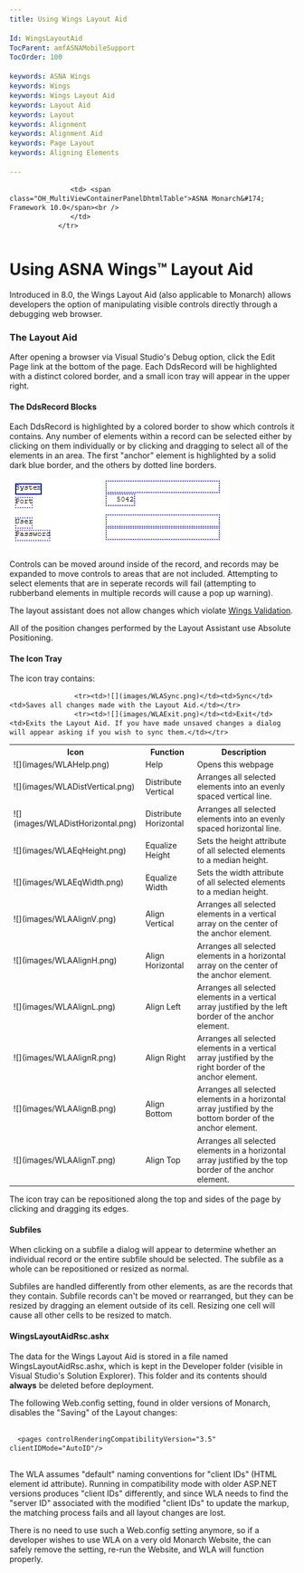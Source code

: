 ```yaml
---
title: Using Wings Layout Aid

Id: WingsLayoutAid
TocParent: amfASNAMobileSupport
TocOrder: 100

keywords: ASNA Wings
keywords: Wings
keywords: Wings Layout Aid
keywords: Layout Aid
keywords: Layout
keywords: Alignment
keywords: Alignment Aid
keywords: Page Layout
keywords: Aligning Elements	

---
```


<table>
			    <tr>

			       <td> <span class="OH_MultiViewContainerPanelDhtmlTable">ASNA Monarch&#174; Framework 10.0</span><br />
				   </td>
			    </tr>
</table>

# Using ASNA Wings&#8482; Layout Aid
Introduced in 8.0, the Wings Layout Aid (also applicable to Monarch) allows developers the option of manipulating visible controls directly through a debugging web browser. 
<!-- end of introduction -->

### The Layout Aid
After opening a browser via Visual Studio's Debug option, click the Edit Page link at the bottom of the page. Each DdsRecord will be highlighted with a distinct colored border, and a small icon tray will appear in the upper right.

#### The DdsRecord Blocks
Each DdsRecord is highlighted by a colored border to show which controls it contains. Any number of elements within a record can be selected either by clicking on them individually or by clicking and dragging to select all of the elements in an area. The first "anchor" element is highlighted by a solid dark blue border, and the others by dotted line borders.

![](images/WLAElements.png)

Controls can be moved around inside of the record, and records may be expanded to move controls to areas that are not included. Attempting to select elements that are in seperate records will fail (attempting to rubberband elements in multiple records will cause a pop up warning).

The layout assistant does not allow changes which violate [Wings Validation](awValidation.html).

All of the position changes performed by the Layout Assistant use Absolute Positioning.

#### The Icon Tray
The icon tray contains:
<table class="property table">
					<tr><th>Icon</th><th>Function</th><th>Description</th></tr>
					<tr><td>![](images/WLAHelp.png)</td><td>Help</td><td>Opens this webpage</td></tr>
					<tr><td>![](images/WLADistVertical.png)</td><td>Distribute Vertical</td><td>Arranges all selected elements into an evenly spaced vertical line.</td></tr>
					<tr><td>![](images/WLADistHorizontal.png)</td><td>Distribute Horizontal</td><td>Arranges all selected elements into an evenly spaced horizontal line.</td></tr>
					<tr><td>![](images/WLAEqHeight.png)</td><td>Equalize Height</td><td>Sets the height attribute of all selected elements to a median height.</td></tr>
					<tr><td>![](images/WLAEqWidth.png)</td><td>Equalize Width</td><td>Sets the width attribute of all selected elements to a median height.</td></tr>
					<tr><td>![](images/WLAAlignV.png)</td><td>Align Vertical</td><td>Arranges all selected elements in a vertical array on the center of the anchor element.</td></tr>
					<tr><td>![](images/WLAAlignH.png)</td><td>Align Horizontal</td><td>Arranges all selected elements in a horizontal array on the center of the anchor element.</td></tr>
					<tr><td>![](images/WLAAlignL.png)</td><td>Align Left</td><td>Arranges all selected elements in a vertical array justified by the left border of the anchor element.</td></tr>
					<tr><td>![](images/WLAAlignR.png)</td><td>Align Right</td><td>Arranges all selected elements in a vertical array justified by the right border of the anchor element.</td></tr>
					<tr><td>![](images/WLAAlignB.png)</td><td>Align Bottom</td><td>Arranges all selected elements in a horizontal array justified by the bottom border of the anchor element.</td></tr>
					<tr><td>![](images/WLAAlignT.png)</td><td>Align Top</td><td>Arranges all selected elements in a horizontal array justified by the top border of the anchor element.</td></tr>

					<tr><td>![](images/WLASync.png)</td><td>Sync</td><td>Saves all changes made with the Layout Aid.</td></tr>
					<tr><td>![](images/WLAExit.png)</td><td>Exit</td><td>Exits the Layout Aid. If you have made unsaved changes a dialog will appear asking if you wish to sync them.</td></tr>
</table>

The icon tray can be repositioned along the top and sides of the page by clicking and dragging its edges.

#### Subfiles
When clicking on a subfile a dialog will appear to determine whether an individual record or the entire subfile should be selected. The subfile as a whole can be repositioned or resized as normal.

Subfiles are handled differently from other elements, as are the records that they contain. Subfile records can't be moved or rearranged, but they can be resized by dragging an element outside of its cell. Resizing one cell will cause all other cells to be resized to match. 

#### WingsLayoutAidRsc.ashx
The data for the Wings Layout Aid is stored in a file named WingsLayoutAidRsc.ashx, which is kept in the Developer folder (visible in Visual Studio's Solution Explorer). This folder and its contents should **always** be deleted before deployment.

The following Web.config setting, found in older versions of Monarch, disables the "Saving" of the Layout changes:
<pre class="prettyprint"><code class="html">
  &lt;pages controlRenderingCompatibilityVersion="3.5" clientIDMode="AutoID"/&gt;
 </code></pre>

The WLA assumes "default" naming conventions for "client IDs" (HTML element id attribute). Running in compatibility mode with older ASP.NET versions produces "client IDs" differently, and since WLA needs to find the "server ID" associated with the modified "client IDs" to update the markup, the matching process fails and all layout changes are lost.

There is no need to use such a Web.config setting anymore, so if a developer wishes to use WLA on a very old Monarch Website, the can safely remove the setting, re-run the Website, and WLA will function properly.
